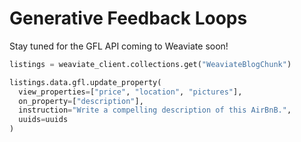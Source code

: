# Generative Feedback Loops

Stay tuned for the GFL API coming to Weaviate soon!

```python
listings = weaviate_client.collections.get("WeaviateBlogChunk")

listings.data.gfl.update_property(
  view_properties=["price", "location", "pictures"],
  on_property=["description"],
  instruction="Write a compelling description of this AirBnB.",
  uuids=uuids
)
```
